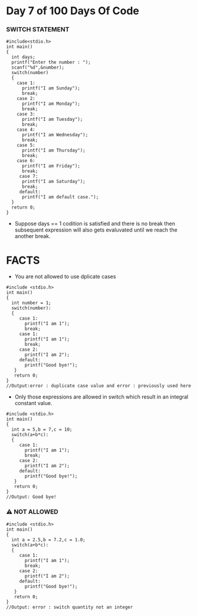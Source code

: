 # Day 7 of 100 Days Of Code
### SWITCH STATEMENT
```
#include<stdio.h>
int main()
{
  int days;
  printf("Enter the number : ");
  scanf("%d",&number);
  switch(number)
  {
    case 1:
      printf("I am Sunday");
      break;
    case 2:
      printf("I am Monday");
      break;
    case 3:
      printf("I am Tuesday");
      break;
    case 4:
      printf("I am Wednesday");
      break;
    case 5:
      printf("I am Thursday");
      break;
    case 6:
      printf("I am Friday");
      break;
     case 7:
      printf("I am Saturday");
      break;
     default: 
      printf("I am default case."); 
  }
  return 0;
}
```
- Suppose days == 1 codition is satisfied and there is no break then subsequent expression will also gets evaluvated until we reach the another break.
# FACTS
- You are not allowed to use dplicate cases
```
#include <stdio.h>
int main()
{
  int number = 1;
  switch(number):
  {
     case 1:
       printf("I am 1");
       break;
     case 1:
       printf("I am 1");
       break;
     case 2:
       printf("I am 2");
     default:
       printf("Good bye!");
   }  
   return 0;
}
//Output:error : duplicate case value and error : previously used here
```
- Only those expressions are allowed in switch which result in an integral constant value.
```
#include <stdio.h>
int main()
{ 
  int a = 5,b = 7,c = 10;
  switch(a+b*c):
  {
     case 1:
       printf("I am 1");
       break;
     case 2:
       printf("I am 2");
     default:
       printf("Good bye!");
   }  
   return 0;
}
//Output: Good bye!
```
### ⚠️ NOT ALLOWED 
```
#include <stdio.h>
int main()
{ 
  int a = 2.5,b = 7.2,c = 1.0;
  switch(a+b*c):
  {
     case 1:
       printf("I am 1");
       break;
     case 2:
       printf("I am 2");
     default:
       printf("Good bye!");
   }  
   return 0;
}
//Output: error : switch quantity not an integer
```
